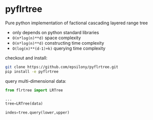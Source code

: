pyflrtree
=========

Pure python implementation of factional cascading layered range tree

  - only depends on python standard libraries
  - `O(n*log(n)**d)` space complexity
  - `O(n*log(n)**d)` constructing time complexity
  - `O(log(n)**(d-1)+k)` querying time complexity

checkout and install:
```bash
git clone https://github.com/epsilony/pyflrtree.git
pip install -e pyflrtree
```

query multi-dimensional data:
```python
from flrtree import LRTree

...
tree=LRTree(data)

indes=tree.query(lower,upper)
```
